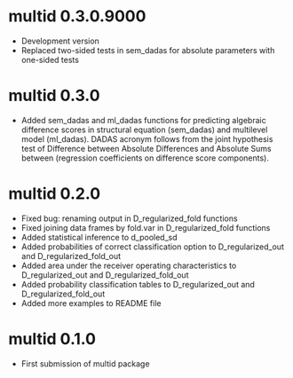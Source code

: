 # multid 0.3.0.9000

* Development version
* Replaced two-sided tests in sem_dadas for absolute parameters with one-sided tests

# multid 0.3.0

* Added sem_dadas and ml_dadas functions for predicting algebraic difference scores in structural equation (sem_dadas) and multilevel model (ml_dadas). DADAS acronym follows from the joint hypothesis test of Difference between Absolute Differences and Absolute Sums between (regression coefficients on difference score components).

# multid 0.2.0

* Fixed bug: renaming output in D_regularized_fold functions
* Fixed joining data frames by fold.var in D_regularized_fold functions
* Added statistical inference to d_pooled_sd
* Added probabilities of correct classification option to D_regularized_out and D_regularized_fold_out
* Added area under the receiver operating characteristics to D_regularized_out and D_regularized_fold_out
* Added probability classification tables to D_regularized_out and D_regularized_fold_out
* Added more examples to README file

# multid 0.1.0

* First submission of multid package
